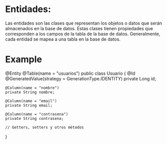 # Entidades:

Las entidades son las clases que representan los objetos o datos que serán almacenados en la base de datos. Estas clases tienen propiedades que corresponden a los campos de la tabla de la base de datos. Generalmente, cada entidad se mapea a una tabla en la base de datos.

# Example

@Entity
@Table(name = "usuarios")
public class Usuario {
    @Id
    @GeneratedValue(strategy = GenerationType.IDENTITY)
    private Long id;
    
    @Column(name = "nombre")
    private String nombre;
    
    @Column(name = "email")
    private String email;
    
    @Column(name = "contrasena")
    private String contrasena;
    
    // Getters, setters y otros métodos
}
